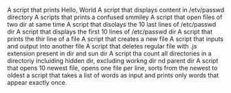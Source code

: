 A script that prints Hello, World
A script that displays content in /etv/passwd directory
A scripts that prints a confused smmiley
A script that open files of two dir at same time
A script that disolays the 10 last lines of /etc/passwd dir
A script that displays the first 10 lines of /etc/passwd dir
A script that prints the thir line of a file
A script that creates a new file
A script that  inputs and output into another file
A script that deletes regular file with .js extension present in dir and sun dir
A script tha count all directories in a directoriy incluiding hidden dir, excluding workng dir nd parent dir
A script that opens 10 newest file, opens one file per line, sorts from the newest to oldest 
a script that takes a list of words as input and prints only words that appear exactly once.
